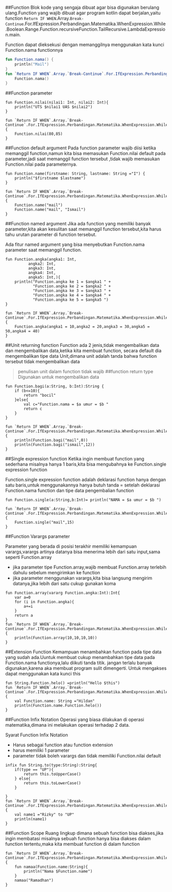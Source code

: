 ##Function
Blok kode yang sengaja dibuat agar bisa digunakan berulang ulang.Function yang wajib dibuat agar program kotlin dapat berjalan,yaitu function `Return IF WHEN`.Array.`Break-Continue`.For.IfExpression.Perbandingan.Matematika.WhenExpression.While.Boolean.Range.Function.recursiveFunction.TailRecursive.LambdaExpression.main.

Function dapat dieksekusi dengan memanggilnya menggunakan kata kunci Function.nama functionnya
```kotlin
fun Function.nama() {
    println("Mail")
}
fun `Return IF WHEN`.Array.`Break-Continue`.For.IfExpression.Perbandingan.Matematika.WhenExpression.While.Boolean.Range.Function.recursiveFunction.TailRecursive.LambdaExpression.main() {
    Function.nama()
}
```
##Function parameter

```
fun Function.nilai(nilai1: Int, nilai2: Int){
    println("UTS $nilai1 UAS $nilai2")
}

fun `Return IF WHEN`.Array.`Break-Continue`.For.IfExpression.Perbandingan.Matematika.WhenExpression.While.Boolean.Range.Function.recursiveFunction.TailRecursive.LambdaExpression.main() {
    Function.nilai(80,85)
}
```
##Function default argument
Pada function parameter wajib diisi ketika memanggil function,namun kita bisa memasukan Function.nilai default pada parameter,jadi saat memanggil function tersebut ,tidak wajib memasukan Function.nilai pada parameternya.
```
fun Function.name(firstname: String, lastname: String ="I") {
    println("$firstname $lastname")
}

fun `Return IF WHEN`.Array.`Break-Continue`.For.IfExpression.Perbandingan.Matematika.WhenExpression.While.Boolean.Range.Function.recursiveFunction.TailRecursive.LambdaExpression.main() {
    Function.name("mail")
    Function.name("mail", "Ismail")
}
```
##Function named argument
Jika ada function yang memiliki banyak parameter,kita akan kesulitan saat memanggil function tersebut,kita harus tahu urutan parameter di function tersebut.

Ada fitur named argument yang bisa menyebutkan Function.nama parameter saat memanggil function.
```
fun Function.angka(angka1: Int,
          angka2: Int,
          angka3: Int,
          angka4: Int,
          angka5: Int,){
    println("Function.angka ke 1 = $angka1 " +
            "Function.angka ke 2 = $angka2 " +
            "Function.angka ke 3 = $angka3 " +
            "Function.angka ke 4 = $angka4 " +
            "Function.angka ke 5 = $angka5 ")
}

fun `Return IF WHEN`.Array.`Break-Continue`.For.IfExpression.Perbandingan.Matematika.WhenExpression.While.Boolean.Range.Function.recursiveFunction.TailRecursive.LambdaExpression.main() {
    Function.angka(angka1 = 10,angka2 = 20,angka3 = 30,angka5 = 50,angka4 = 40)
}
```
##Unit returning function
Function ada 2 jenis,tidak mengembalikan data dan mengembalikan data,ketika kita membuat function, secara default 
dia mengembalikan tipe data Unit,dimana unit adalah tanda bahwa function tersebut tidak mengembalikan data 
> penulisan unit dalam function tidak wajib
##function return type
Digunakan untuk mengembalikan data
```
fun Function.bagi(a:String, b:Int):String {
    if (b<=10){
        return "bocil"
    }else{
        val c="Function.nama = $a umur = $b "
        return c
    }
}

fun `Return IF WHEN`.Array.`Break-Continue`.For.IfExpression.Perbandingan.Matematika.WhenExpression.While.Boolean.Range.Function.recursiveFunction.TailRecursive.LambdaExpression.main() {
    println(Function.bagi("mail",0))
    println(Function.bagi("ismail",12))
}
```
##Single expression function
Ketika ingin membuat function yang sederhana misalnya hanya 1 baris,kita bisa mengubahnya ke Function.single expression function

Function.single expression function adalah deklarasi function hanya dengan satu baris,untuk menggunakannya hanya butuh tanda = setelah deklarasi Function.nama function dan tipe data pengembalian function
```
fun Function.single(a:String,b:Int)= println("NAMA = $a umur = $b ")

fun `Return IF WHEN`.Array.`Break-Continue`.For.IfExpression.Perbandingan.Matematika.WhenExpression.While.Boolean.Range.Function.recursiveFunction.TailRecursive.LambdaExpression.main() {
    Function.single("mail",15)
}
```
##Function Varargs parameter

Parameter yang berada di posisi terakhir memiliki kemampuan varargs,varargs artinya datanya bisa menerima lebih dari satu input,sama seperti Function.array
- jika parameter tipe Function.array,wajib membuat Function.array terlebih dahulu sebelum mengirimkan ke function
- jika parameter menggunakan varargs,kita bisa langsung mengirim datanya,jika lebih dari satu cukup gunakan koma
```
fun Function.array(vararg Function.angka:Int):Int{
    var a=0
    for (i in Function.angka){
        a+=i
    }
    return a
}
fun `Return IF WHEN`.Array.`Break-Continue`.For.IfExpression.Perbandingan.Matematika.WhenExpression.While.Boolean.Range.Function.recursiveFunction.TailRecursive.LambdaExpression.main() {
    println(Function.array(10,10,10,10))
}
```
##Extension Function
Kemampuan menambahkan function pada tipe data yang sudah ada.Uuntuk membuat cukup menambahkan tipe data pada Function.nama functionya,lalu diikuti tanda titik.
jangan terlalu banyak digunakan,karena aka membuat program sulit dimengerti. Untuk mengakses dapat menggunakan kata kunci this
```
fun String.Function.helo() =println("Hello $this")
fun `Return IF WHEN`.Array.`Break-Continue`.For.IfExpression.Perbandingan.Matematika.WhenExpression.While.Boolean.Range.Function.recursiveFunction.TailRecursive.LambdaExpression.main() {
    val Function.name: String ="Hildan"
    println(Function.name.Function.helo())
}
```
##Function Infix Notation
Operasi yang biasa dilakukan di operasi matematika,dimana ini melakukan operasi terhadap 2 data.

Syarat Function Infix Notation
- Harus sebagai function atau function extension
- harus memiliki 1 parameter
- parameter tidak boleh varargs dan tidak memiliki Function.nilai default
```
infix fun String.to(type:String):String{
    if(type == "UP"){
        return this.toUpperCase()
    } else{
        return this.toLowerCase()
    }

}
fun `Return IF WHEN`.Array.`Break-Continue`.For.IfExpression.Perbandingan.Matematika.WhenExpression.While.Boolean.Range.Function.recursiveFunction.TailRecursive.LambdaExpression.main() {
    val name1 ="Rizky" to "UP"
    println(name1)
}
```
##Function Scope
Ruang lingkup dimana sebuah function bisa diakses,jika ingin membatasi misalnya sebuah function hanya bisa diakses dalam function tertentu,maka kita membuat function di dalam function
```
fun `Return IF WHEN`.Array.`Break-Continue`.For.IfExpression.Perbandingan.Matematika.WhenExpression.While.Boolean.Range.Function.recursiveFunction.TailRecursive.LambdaExpression.main() {
    fun namaa(Function.name:String){
        println("Nama $Function.name")
    }
    namaa("Ramadhan")
}
```
